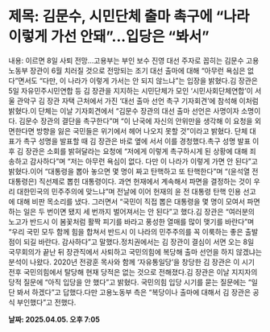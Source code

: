 # **제목: 김문수, 시민단체 출마 촉구에 “나라 이렇게 가선 안돼”...입당은 “봐서”**

  내용: 이르면 8일 사퇴 전망…고용부는 부인													보수 진영 대선 주자로 꼽히는 김문수 고용노동부 장관이 6월 치러질 것으로 전망되는 조기 대선 출마에 대해 “아무런 욕심은 없다”면서도 “다만, 이 나라가 이렇게 가서는 안 되지 않느냐”는 입장을 밝혔다.김 장관은 5일 자유민주시민연합 등 김 장관을 지지하는 시민단체가 모인 ‘시민사회단체연합’이 서울 관악구 김 장관 자택 근처에서 가진 ‘대선 출마 선언 촉구 기자회견’에 참석해 이처럼 밝혔다.이 단체는 이날 기자회견에서 “김문수 장관의 대선 출마 선언은 사명이자 소명이다. 김문수 장관의 결단을 촉구한다”며 “이 난국에 자신의 안위만을 생각해 이 요청을 외면한다면 방향을 잃은 국민들은 위기에서 헤어 나오지 못할 것”이라고 밝혔다. 단체 대표가 촉구 성명을 발표할 때 김 장관은 바로 옆에 서서 이를 경청했다.촉구 성명 발표 이후 김 장관은 소회를 밝혀달라는 요청에 “저에게 이렇게 촉구하시게 된 상황에 대해 죄송하고 감사하다”며 “저는 아무런 욕심이 없다. 다만 이 나라가 이렇게 가면 안 된다”고 밝혔다.이어 “대통령을 뽑아 놓으면 몇 명이 짜고 탄핵하고 또 탄핵한다”며 “(윤석열 전 대통령은) 직선제로 뽑힌 대통령이다. 과연 헌재에서 계속해서 파면을 결정하는 것이 우리 대한민국의 민주주의에 맞느냐”며 전날에 이어 헌재의 윤 전 대통령 탄핵 인용 선고에 대해 비판 목소리를 냈다. 그러면서 “국민이 직접 뽑은 대통령을 몇 명이 모여서 파면하는 일은 두 번이면 됐지 세 번까지 벌어져서는 안 된다”고 했다.김 장관은 “여러분의 노고가 반드시 이 봄꽃처럼 활짝 피기를 바라고 풍성한 열매를 많이 맺기를 바란다”며 “우리 국민 모두 함께 힘을 합쳐서 반드시 이 나라의 민주주의를 꼭 이룩하는 좋은 출발점이 되길 바란다. 감사하다”고 말했다.정치권에서는 김 장관이 결심이 서면 오는 8일 국무회의가 끝난 뒤 장관직에서 사퇴하고 국민의힘에 복당해 출마 선언을 하지 않겠냐는 분석이 나왔다. 2020년 전광훈 목사와 함께 ‘자유통일당’을 창당한 김 장관은 이 시기 전후 국민의힘에서 탈당해 현재 당적은 없는 것으로 전해졌다.김 장관은 이날 지지자의 당적 질문에 “아직 입당을 안 했다”고 밝혔다. 국민의힘 입당 시기를 묻는 질문에는 “일단 봐서 하겠다”고 답했다.다만 고용노동부 측은 “복당이나 출마에 대해서 김 장관은 공식 부인했다”고 전했다.

  **날짜: 2025.04.05. 오후 7:05**